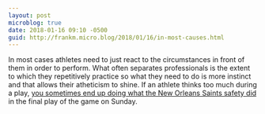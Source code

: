 ```yaml
---
layout: post
microblog: true
date: 2018-01-16 09:10 -0500
guid: http://frankm.micro.blog/2018/01/16/in-most-causes.html
---
```

In most cases athletes need to just react to the circumstances in front of them in order to perform. What often separates professionals is the extent to which they repetitively practice so what they need to do is more instinct and that allows their atheticism to shine. If an athlete thinks too much during a play, [you sometimes end up doing what the New Orleans Saints safety did](https://www.cbssports.com/nfl/news/marcus-williams-who-whiffed-on-stefon-diggs-walk-off-td-explains-what-happened) in the final play of the game on Sunday.
